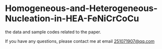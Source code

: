 # Homogeneous-and-Heterogeneous-Nucleation-in-HEA-FeNiCrCoCu
the data and sample codes related to the paper.

If you have any questions, please contact me at email 251071907@qq.com
